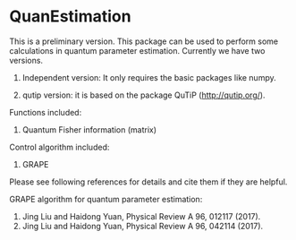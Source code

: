 # QuanEstimation

This is a preliminary version. This package can be used to perform some calculations in quantum parameter estimation. 
Currently we have two versions.  

1) Independent version: It only requires the basic packages like numpy. 

2) qutip version: it is based on the package QuTiP (http://qutip.org/). 

Functions included:
1) Quantum Fisher information (matrix)

Control algorithm included:
1) GRAPE

Please see following references for details and cite them if they are helpful. 

GRAPE algorithm for quantum parameter estimation:
1. Jing Liu and Haidong Yuan, Physical Review A 96, 012117 (2017).
2. Jing Liu and Haidong Yuan, Physical Review A 96, 042114 (2017). 
